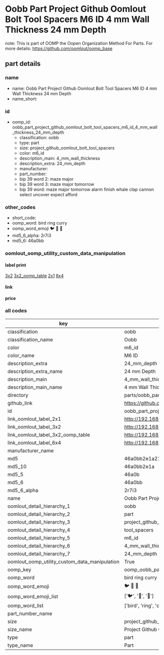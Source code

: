 # Oobb Part Project Github Oomlout Bolt Tool Spacers M6 ID 4 mm Wall Thickness 24 mm Depth  

note: This is part of OOMP the Oopen Organization Method For Parts. For more details: https://github.com/oomlout/oomp_base

##  part details
  







### name
* name: Oobb Part Project Github Oomlout Bolt Tool Spacers M6 ID 4 mm Wall Thickness 24 mm Depth
* name_short: 
### id
* oomp_id: oobb_part_project_github_oomlout_bolt_tool_spacers_m6_id_4_mm_wall_thickness_24_mm_depth
  * classification: oobb
  * type: part
  * size: project_github_oomlout_bolt_tool_spacers
  * color: m6_id
  * description_main: 4_mm_wall_thickness
  * description_extra: 24_mm_depth
  * manufacturer: 
  * part_number: 
  * bip 39 word 2: maze major
  * bip 39 word 3: maze major tomorrow
  * bip 39 word: maze major tomorrow alarm finish whale clap cannon select uncover expect afford

### other_codes
* short_code: 
* oomp_word: bird ring curry
* oomp_word_emoji :bird: :ring: :curry:
* md5_6_alpha: 2r7i3
* md5_6: 46a0bb






### oomlout_oomp_utility_custom_data_manipulation
#### label print
[3x2](http://192.168.1.245:1112/?label=oomp%202r7i3)
[3x2_oomp_table](http://192.168.1.108:1112/?label=oomp%202r7i3)
[2x1](http://192.168.1.242:1112/?label=oomp%202r7i3)
[6x4](http://192.168.1.55:1112/?label=oomp%202r7i3)    

#### link

                              

#### price







### all codes 
| key | value |  
| --- | --- |  
| classification | oobb |  
| classification_name | Oobb |  
| color | m6_id |  
| color_name | M6 ID |  
| description_extra | 24_mm_depth |  
| description_extra_name | 24 mm Depth |  
| description_main | 4_mm_wall_thickness |  
| description_main_name | 4 mm Wall Thickness |  
| directory | parts/oobb_part_project_github_oomlout_bolt_tool_spacers_m6_id_4_mm_wall_thickness_24_mm_depth |  
| github_link | https://github.com/oomlout/oomlout_oomp_part_src/tree/main/parts/oobb_part_project_github_oomlout_bolt_tool_spacers_m6_id_4_mm_wall_thickness_24_mm_depth |  
| id | oobb_part_project_github_oomlout_bolt_tool_spacers_m6_id_4_mm_wall_thickness_24_mm_depth |  
| link_oomlout_label_2x1 | http://192.168.1.242:1112/?label=oomp%202r7i3 |  
| link_oomlout_label_3x2 | http://192.168.1.245:1112/?label=oomp%202r7i3 |  
| link_oomlout_label_3x2_oomp_table | http://192.168.1.108:1112/?label=oomp%202r7i3 |  
| link_oomlout_label_6x4 | http://192.168.1.55:1112/?label=oomp%202r7i3 |  
| manufacturer_name |  |  
| md5 | 46a0bb2e1a21653be6ab805dc8619c4c |  
| md5_10 | 46a0bb2e1a |  
| md5_5 | 46a0b |  
| md5_6 | 46a0bb |  
| md5_6_alpha | 2r7i3 |  
| name | Oobb Part Project Github Oomlout Bolt Tool Spacers M6 ID 4 mm Wall Thickness 24 mm Depth |  
| oomlout_detail_hierarchy_1 | oobb |  
| oomlout_detail_hierarchy_2 | part |  
| oomlout_detail_hierarchy_3 | project_github_bolt |  
| oomlout_detail_hierarchy_4 | tool_spacers |  
| oomlout_detail_hierarchy_5 | m6_id |  
| oomlout_detail_hierarchy_6 | 4_mm_wall_thickness |  
| oomlout_detail_hierarchy_7 | 24_mm_depth |  
| oomlout_oomp_utility_custom_data_manipulation | True |  
| oomp_key | oomp_oobb_part_project_github_oomlout_bolt_tool_spacers_m6_id_4_mm_wall_thickness_24_mm_depth |  
| oomp_word | bird ring curry |  
| oomp_word_emoji | :bird: :ring: :curry: |  
| oomp_word_emoji_list | [':bird:', ':ring:', ':curry:'] |  
| oomp_word_list | ['bird', 'ring', 'curry'] |  
| part_number_name |  |  
| size | project_github_oomlout_bolt_tool_spacers |  
| size_name | Project Github Oomlout Bolt Tool Spacers |  
| type | part |  
| type_name | Part |  
